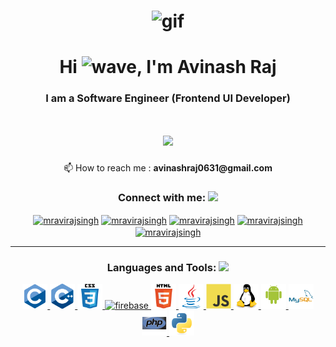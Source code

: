 <h1 align="center"><img src="https://user-images.githubusercontent.com/78635600/131914121-bd6c3802-0054-4960-838d-93859fc65e84.gif" alt="gif" width="500"/></h1>

<h1 align="center">Hi  <img src="https://user-images.githubusercontent.com/78635600/131915844-7d09c238-2129-4a20-acb1-04dea16ffcd9.gif" alt="wave" width="50"/>, I'm Avinash Raj</h1>
<h3 align="center">I am a Software Engineer (Frontend UI Developer)</h3>
<h1 align="center"><img src="https://user-images.githubusercontent.com/78635600/132982102-fc5476de-23e6-4a7a-9214-3a742e38708e.gif"/></h1>

<p align="center">📫 How to reach me  : <b>avinashraj0631@gmail.com</b></p>

<h3 align="center">Connect with me:  <img src="https://user-images.githubusercontent.com/78635600/131916889-c9d6ff07-df83-4ec6-9e24-0410693dbe7d.gif" width="100"/></h3> 
<p align="center">
  <a href="https://github.com/mravirajsingh" target="blank"><img align="center" src="https://user-images.githubusercontent.com/78635600/131920438-475ace6c-efeb-4dd5-a205-9ea35cb3d365.png" alt="mravirajsingh" height="30" width="40" /></a>
<a href="https://twitter.com/mravirajsingh" target="blank"><img align="center" src="https://raw.githubusercontent.com/rahuldkjain/github-profile-readme-generator/master/src/images/icons/Social/twitter.svg" alt="mravirajsingh" height="30" width="40" /></a>
<a href="https://linkedin.com/in/mravirajsingh" target="blank"><img align="center" src="https://raw.githubusercontent.com/rahuldkjain/github-profile-readme-generator/master/src/images/icons/Social/linked-in-alt.svg" alt="mravirajsingh" height="30" width="40" /></a>
<a href="https://instagram.com/mravirajsingh" target="blank"><img align="center" src="https://raw.githubusercontent.com/rahuldkjain/github-profile-readme-generator/master/src/images/icons/Social/instagram.svg" alt="mravirajsingh" height="30" width="40" /></a>
<a href="https://www.hackerrank.com/mravirajsingh" target="blank"><img align="center" src="https://raw.githubusercontent.com/rahuldkjain/github-profile-readme-generator/master/src/images/icons/Social/hackerrank.svg" alt="mravirajsingh" height="30" width="40" /></a>
</p>
<hr>
<h3 align="center">Languages and Tools: <img src="https://user-images.githubusercontent.com/78635600/131919976-b74f1e44-59ce-49e6-8ae5-414af5565a0b.gif" width="50"/></h3>
<p align="center">  <a href="https://www.cprogramming.com/" target="_blank"> <img src="https://raw.githubusercontent.com/devicons/devicon/master/icons/c/c-original.svg" alt="c" width="40" height="40"/> </a> <a href="https://www.w3schools.com/cpp/" target="_blank"> <img src="https://raw.githubusercontent.com/devicons/devicon/master/icons/cplusplus/cplusplus-original.svg" alt="cplusplus" width="40" height="40"/> </a> <a href="https://www.w3schools.com/css/" target="_blank"> <img src="https://raw.githubusercontent.com/devicons/devicon/master/icons/css3/css3-original-wordmark.svg" alt="css3" width="40" height="40"/> </a> <a href="https://firebase.google.com/" target="_blank"> <img src="https://www.vectorlogo.zone/logos/firebase/firebase-icon.svg" alt="firebase" width="40" height="40"/> </a> <a href="https://www.w3.org/html/" target="_blank"> <img src="https://raw.githubusercontent.com/devicons/devicon/master/icons/html5/html5-original-wordmark.svg" alt="html5" width="40" height="40"/> </a> <a href="https://www.java.com" target="_blank"> <img src="https://raw.githubusercontent.com/devicons/devicon/master/icons/java/java-original.svg" alt="java" width="40" height="40"/> </a> <a href="https://developer.mozilla.org/en-US/docs/Web/JavaScript" target="_blank"> <img src="https://raw.githubusercontent.com/devicons/devicon/master/icons/javascript/javascript-original.svg" alt="javascript" width="40" height="40"/> </a> <a href="https://www.linux.org/" target="_blank"> <img src="https://raw.githubusercontent.com/devicons/devicon/master/icons/linux/linux-original.svg" alt="linux" width="40" height="40"/> </a> <a href="https://www.mysql.com/" target="_blank"><a href="https://developer.android.com" target="_blank"> <img src="https://raw.githubusercontent.com/devicons/devicon/master/icons/android/android-original-wordmark.svg" alt="android" width="40" height="40"/> </a> <img src="https://raw.githubusercontent.com/devicons/devicon/master/icons/mysql/mysql-original-wordmark.svg" alt="mysql" width="40" height="40"/> </a> <a href="https://www.php.net" target="_blank"> <img src="https://raw.githubusercontent.com/devicons/devicon/master/icons/php/php-original.svg" alt="php" width="40" height="40"/> </a> <a href="https://www.python.org" target="_blank"> <img src="https://raw.githubusercontent.com/devicons/devicon/master/icons/python/python-original.svg" alt="python" width="40" height="40"/> </a> </p>
